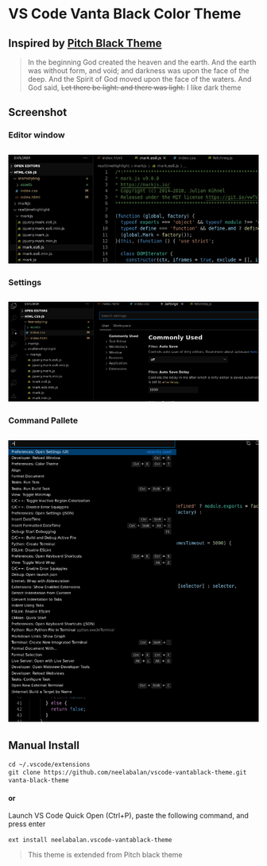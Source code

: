 # VS Code Vanta Black Color Theme 
## Inspired by [Pitch Black Theme](https://github.com/ViktorQvarfordt/vscode-pitch-black-theme)

> In the beginning God created the heaven and the earth.
> And the earth was without form, and void; and darkness was upon the face of the deep. 
> And the Spirit of God moved upon the face of the waters.
> And God said, ~~Let there be light: and there was light.~~ I like dark theme

## Screenshot

### Editor window

![vscode](screenshots/editor.png)
---

### Settings

![settings](screenshots/settings.png)
---

### Command Pallete
![pallete](screenshots/pallete.png)
---


## Manual Install

```
cd ~/.vscode/extensions
git clone https://github.com/neelabalan/vscode-vantablack-theme.git vanta-black-theme
```

#### or

Launch VS Code Quick Open (Ctrl+P), paste the following command, and press enter

`ext install neelabalan.vscode-vantablack-theme`

> This theme is extended from Pitch black theme